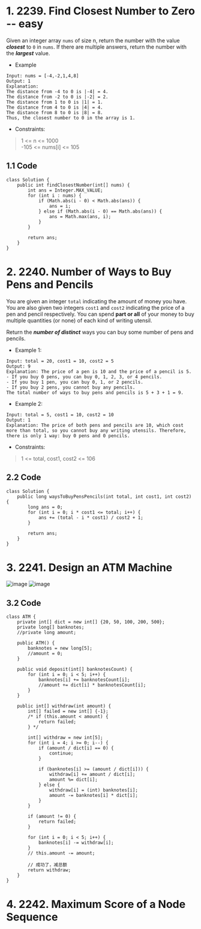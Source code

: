 # 1. 2239. Find Closest Number to Zero -- easy
Given an integer array `nums` of size n, return the number with the value ***closest*** to `0` in `nums`. If there are multiple answers, return the number with the ***largest*** value.

+ Example 
```
Input: nums = [-4,-2,1,4,8]
Output: 1
Explanation:
The distance from -4 to 0 is |-4| = 4.
The distance from -2 to 0 is |-2| = 2.
The distance from 1 to 0 is |1| = 1.
The distance from 4 to 0 is |4| = 4.
The distance from 8 to 0 is |8| = 8.
Thus, the closest number to 0 in the array is 1.
```

+ Constraints:
 > 1 <= n <= 1000  
 > -105 <= nums[i] <= 105

## 1.1 Code
```
class Solution {
    public int findClosestNumber(int[] nums) {
        int ans = Integer.MAX_VALUE;
        for (int i : nums) {
            if (Math.abs(i - 0) < Math.abs(ans)) {
                ans = i;
            } else if (Math.abs(i - 0) == Math.abs(ans)) {
                ans = Math.max(ans, i);
            }
        }
        
        return ans;
    }
}
```

# 2. 2240. Number of Ways to Buy Pens and Pencils
You are given an integer `total` indicating the amount of money you have. You are also given two integers `cost1` and `cost2` indicating the price of a pen and pencil respectively. You can spend **part or all** of your money to buy multiple quantities (or none) of each kind of writing utensil.

Return the ***number of distinct*** ways you can buy some number of pens and pencils.

+ Example 1:
```
Input: total = 20, cost1 = 10, cost2 = 5
Output: 9
Explanation: The price of a pen is 10 and the price of a pencil is 5.
- If you buy 0 pens, you can buy 0, 1, 2, 3, or 4 pencils.
- If you buy 1 pen, you can buy 0, 1, or 2 pencils.
- If you buy 2 pens, you cannot buy any pencils.
The total number of ways to buy pens and pencils is 5 + 3 + 1 = 9.
```

+ Example 2:
```
Input: total = 5, cost1 = 10, cost2 = 10
Output: 1
Explanation: The price of both pens and pencils are 10, which cost more than total, so you cannot buy any writing utensils. Therefore, there is only 1 way: buy 0 pens and 0 pencils.
```

+ Constraints:
> 1 <= total, cost1, cost2 <= 106

## 2.2 Code
```
class Solution {
    public long waysToBuyPensPencils(int total, int cost1, int cost2) {
        long ans = 0;
        for (int i = 0; i * cost1 <= total; i++) {
            ans += (total - i * cost1) / cost2 + 1;
        }
        
        return ans;
    }
}
```

# 3. 2241. Design an ATM Machine
![image](https://user-images.githubusercontent.com/101119184/163684156-dcdf7341-727a-493a-88d1-81e7501e0222.png)
![image](https://user-images.githubusercontent.com/101119184/163684165-65245611-bec1-4476-942a-ed62474b3e00.png)

## 3.2 Code
```
class ATM {
    private int[] dict = new int[] {20, 50, 100, 200, 500};
    private long[] banknotes;
    //private long amount;
    
    public ATM() {
        banknotes = new long[5];
        //amount = 0;
    }
    
    public void deposit(int[] banknotesCount) {
        for (int i = 0; i < 5; i++) {
            banknotes[i] += banknotesCount[i];
            //amount += dict[i] * banknotesCount[i];
        }
    }
    
    public int[] withdraw(int amount) {
        int[] failed = new int[] {-1};
        /* if (this.amount < amount) {
            return failed;
        } */
        
        int[] withdraw = new int[5];
        for (int i = 4; i >= 0; i--) {
            if (amount / dict[i] == 0) {
                continue;
            }
            
            if (banknotes[i] >= (amount / dict[i])) {
                withdraw[i] += amount / dict[i];
                amount %= dict[i];
            } else {
                withdraw[i] = (int) banknotes[i];
                amount -= banknotes[i] * dict[i];
            }
        }
        
        if (amount != 0) {
            return failed;
        }
        
        for (int i = 0; i < 5; i++) {
            banknotes[i] -= withdraw[i];
        }
        // this.amount -= amount;
        
        // 成功了，减总额
        return withdraw;
    }
}
```

# 4. 2242. Maximum Score of a Node Sequence



